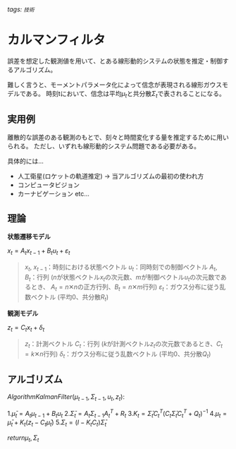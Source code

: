 ###### tags: `技術`

# カルマンフィルタ
誤差を想定した観測値を用いて、とある線形動的システムの状態を推定・制御するアルゴリズム。

難しく言うと、モーメントパラメータ化によって信念が表現される線形ガウスモデルである。
時刻tにおいて、信念は平均$μ_t$と共分散$Σ_t$で表されることになる。

## 実用例
離散的な誤差のある観測のもとで、刻々と時間変化する量を推定するために用いられる。
ただし、いずれも線形動的システム問題である必要がある。

具体的には...
- 人工衛星(ロケットの軌道推定) -> 当アルゴリズムの最初の使われ方
- コンピュータビジョン
- カーナビゲーション  etc...

## 理論
**状態遷移モデル**

$x_t = A_tx_{t-1} + B_tu_t + ε_t$

> $x_t$, $x_{t-1}$：時刻における状態ベクトル
> $u_t$：同時刻での制御ベクトル
> $A_t$, $B_t$：行列 ($n$が状態ベクトル$x_t$の次元数、$m$が制御ベクトル$u_t$の次元数であるとき、
> $A_t=n✕n$の正方行列、$B_t=n✕m$行列)
> $ε_t$：ガウス分布に従う乱数ベクトル (平均0、共分散$R_t$)

**観測モデル**

$z_t =C_tx_t + δ_t$

> $z_t$：計測ベクトル
> $C_t$：行列 ($k$が計測ベクトル$z_t$の次元数であるとき、$C_t=k✕n$行列)
> $δ_t$：ガウス分布に従う乱数ベクトル (平均0、共分散$Q_t$)

## アルゴリズム
$Algorithm　KalmanFilter(μ_{t-1}, Σ_{t-1}, u_t, z_t):$

$1.　\bar{μ}_t = A_tμ_{t-1} + B_tu_t$
$2.　\bar{Σ}_t = A_tΣ_{t-1}A^T_t + R_t$
$3.　K_t = \bar{Σ}_tC^T_t(C_t\bar{Σ}_tC^T_t + Q_t)^{-1}$
$4.　μ_t = \bar{μ}_t + K_t(z_t - C_t\bar{μ}_t)$
$5.　Σ_t = (I - K_tC_t)\bar{Σ}_t$

$return　μ_t, Σ_t$

